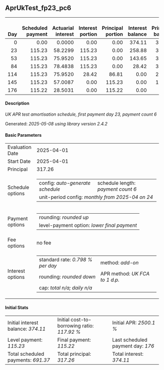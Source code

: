 <h2>AprUkTest_fp23_pc6</h2>
<table>
    <thead style="vertical-align: bottom;">
        <th style="text-align: right;">Day</th>
        <th style="text-align: right;">Scheduled payment</th>
        <th style="text-align: right;">Actuarial interest</th>
        <th style="text-align: right;">Interest portion</th>
        <th style="text-align: right;">Principal portion</th>
        <th style="text-align: right;">Interest balance</th>
        <th style="text-align: right;">Principal balance</th>
        <th style="text-align: right;">Total actuarial interest</th>
        <th style="text-align: right;">Total interest</th>
        <th style="text-align: right;">Total principal</th>
    </thead>
    <tr style="text-align: right;">
        <td class="ci00">0</td>
        <td class="ci01" style="white-space: nowrap;">0.00</td>
        <td class="ci02">0.0000</td>
        <td class="ci03">0.00</td>
        <td class="ci04">0.00</td>
        <td class="ci05">374.11</td>
        <td class="ci06">317.26</td>
        <td class="ci07">0.0000</td>
        <td class="ci08">0.00</td>
        <td class="ci09">0.00</td>
    </tr>
    <tr style="text-align: right;">
        <td class="ci00">23</td>
        <td class="ci01" style="white-space: nowrap;">115.23</td>
        <td class="ci02">58.2299</td>
        <td class="ci03">115.23</td>
        <td class="ci04">0.00</td>
        <td class="ci05">258.88</td>
        <td class="ci06">317.26</td>
        <td class="ci07">58.2299</td>
        <td class="ci08">115.23</td>
        <td class="ci09">0.00</td>
    </tr>
    <tr style="text-align: right;">
        <td class="ci00">53</td>
        <td class="ci01" style="white-space: nowrap;">115.23</td>
        <td class="ci02">75.9520</td>
        <td class="ci03">115.23</td>
        <td class="ci04">0.00</td>
        <td class="ci05">143.65</td>
        <td class="ci06">317.26</td>
        <td class="ci07">134.1819</td>
        <td class="ci08">230.46</td>
        <td class="ci09">0.00</td>
    </tr>
    <tr style="text-align: right;">
        <td class="ci00">84</td>
        <td class="ci01" style="white-space: nowrap;">115.23</td>
        <td class="ci02">78.4838</td>
        <td class="ci03">115.23</td>
        <td class="ci04">0.00</td>
        <td class="ci05">28.42</td>
        <td class="ci06">317.26</td>
        <td class="ci07">212.6657</td>
        <td class="ci08">345.69</td>
        <td class="ci09">0.00</td>
    </tr>
    <tr style="text-align: right;">
        <td class="ci00">114</td>
        <td class="ci01" style="white-space: nowrap;">115.23</td>
        <td class="ci02">75.9520</td>
        <td class="ci03">28.42</td>
        <td class="ci04">86.81</td>
        <td class="ci05">0.00</td>
        <td class="ci06">230.45</td>
        <td class="ci07">288.6178</td>
        <td class="ci08">374.11</td>
        <td class="ci09">86.81</td>
    </tr>
    <tr style="text-align: right;">
        <td class="ci00">145</td>
        <td class="ci01" style="white-space: nowrap;">115.23</td>
        <td class="ci02">57.0087</td>
        <td class="ci03">0.00</td>
        <td class="ci04">115.23</td>
        <td class="ci05">0.00</td>
        <td class="ci06">115.22</td>
        <td class="ci07">345.6265</td>
        <td class="ci08">374.11</td>
        <td class="ci09">202.04</td>
    </tr>
    <tr style="text-align: right;">
        <td class="ci00">176</td>
        <td class="ci01" style="white-space: nowrap;">115.22</td>
        <td class="ci02">28.5031</td>
        <td class="ci03">0.00</td>
        <td class="ci04">115.22</td>
        <td class="ci05">0.00</td>
        <td class="ci06">0.00</td>
        <td class="ci07">374.1296</td>
        <td class="ci08">374.11</td>
        <td class="ci09">317.26</td>
    </tr>
</table>
<h4>Description</h4>
<p><i>UK APR test amortisation schedule, first payment day 23, payment count 6</i></p>
<p>Generated: <i>2025-05-08 using library version 2.4.2</i></p>
<h4>Basic Parameters</h4>
<table>
    <tr>
        <td>Evaluation Date</td>
        <td>2025-04-01</td>
    </tr>
    <tr>
        <td>Start Date</td>
        <td>2025-04-01</td>
    </tr>
    <tr>
        <td>Principal</td>
        <td>317.26</td>
    </tr>
    <tr>
        <td>Schedule options</td>
        <td>
            <table>
                <tr>
                    <td>config: <i>auto-generate schedule</i></td>
                    <td>schedule length: <i><i>payment count</i> 6</i></td>
                </tr>
                <tr>
                    <td colspan="2" style="white-space: nowrap;">unit-period config: <i>monthly from 2025-04 on 24</i></td>
                </tr>
            </table>
        </td>
    </tr>
    <tr>
        <td>Payment options</td>
        <td>
            <table>
                <tr>
                    <td>rounding: <i>rounded up</i></td>
                </tr>
                <tr>
                    <td>level-payment option: <i>lower&nbsp;final&nbsp;payment</i></td>
                </tr>
            </table>
        </td>
    </tr>
    <tr>
        <td>Fee options</td>
        <td>no fee
        </td>
    </tr>
    <tr>
        <td>Interest options</td>
        <td>
            <table>
                <tr>
                    <td>standard rate: <i>0.798 % per day</i></td>
                    <td>method: <i>add-on</i></td>
                </tr>
                <tr>
                    <td>rounding: <i>rounded down</i></td>
                    <td>APR method: <i>UK FCA to 1 d.p.</i></td>
                </tr>
                <tr>
                    <td colspan="2">cap: <i>total <i>n/a</i>; daily <i>n/a</i></td>
                </tr>
            </table>
        </td>
    </tr>
</table>
<h4>Initial Stats</h4>
<table>
    <tr>
        <td>Initial interest balance: <i>374.11</i></td>
        <td>Initial cost-to-borrowing ratio: <i>117.92 %</i></td>
        <td>Initial APR: <i>2500.1 %</i></td>
    </tr>
    <tr>
        <td>Level payment: <i>115.23</i></td>
        <td>Final payment: <i>115.22</i></td>
        <td>Last scheduled payment day: <i>176</i></td>
    </tr>
    <tr>
        <td>Total scheduled payments: <i>691.37</i></td>
        <td>Total principal: <i>317.26</i></td>
        <td>Total interest: <i>374.11</i></td>
    </tr>
</table>